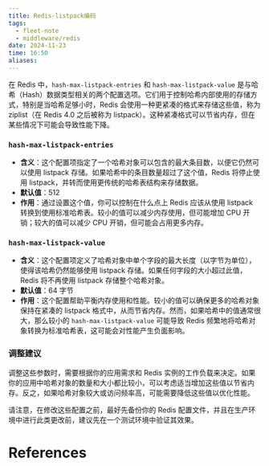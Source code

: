 ```yaml
---
title: Redis-listpack编码
tags:
  - fleet-note
  - middleware/redis
date: 2024-11-23
time: 16:50
aliases:
---
```


在 Redis 中，`hash-max-listpack-entries` 和 `hash-max-listpack-value` 是与哈希（Hash）数据类型相关的两个配置选项。它们用于控制哈希内部使用的存储方式，特别是当哈希足够小时，Redis 会使用一种更紧凑的格式来存储这些值，称为 ziplist（在 Redis 4.0 之后被称为 listpack）。这种紧凑格式可以节省内存，但在某些情况下可能会导致性能下降。

### `hash-max-listpack-entries`

- **含义**：这个配置项指定了一个哈希对象可以包含的最大条目数，以便它仍然可以使用 listpack 存储。如果哈希中的条目数量超过了这个值，Redis 将停止使用 listpack，并转而使用更传统的哈希表结构来存储数据。
- **默认值**：512
- **作用**：通过设置这个值，你可以控制在什么点上 Redis 应该从使用 listpack 转换到使用标准哈希表。较小的值可以减少内存使用，但可能增加 CPU 开销；较大的值可以减少 CPU 开销，但可能会占用更多内存。

### `hash-max-listpack-value`

- **含义**：这个配置项定义了哈希对象中单个字段的最大长度（以字节为单位），使得该哈希仍然能够使用 listpack 存储。如果任何字段的大小超过此值，Redis 将不再使用 listpack 存储整个哈希对象。
- **默认值**：64 字节
- **作用**：这个配置帮助平衡内存使用和性能。较小的值可以确保更多的哈希对象保持在紧凑的 listpack 格式中，从而节省内存。然而，如果哈希中的值通常很大，那么较小的 `hash-max-listpack-value` 可能导致 Redis 频繁地将哈希对象转换为标准哈希表，这可能会对性能产生负面影响。

### 调整建议

调整这些参数时，需要根据你的应用需求和 Redis 实例的工作负载来决定。如果你的应用中哈希对象的数量和大小都比较小，可以考虑适当增加这些值以节省内存。反之，如果哈希对象较大或访问频率高，可能需要降低这些值以优化性能。

请注意，在修改这些配置之前，最好先备份你的 Redis 配置文件，并且在生产环境中进行此类更改前，建议先在一个测试环境中验证其效果。

# References